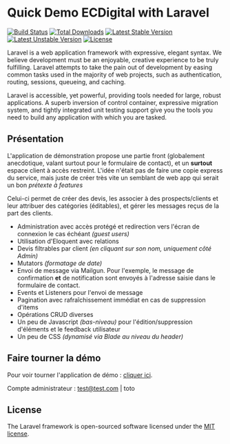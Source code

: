 # Quick Demo ECDigital with Laravel

[![Build Status](https://travis-ci.org/laravel/framework.svg)](https://travis-ci.org/laravel/framework)
[![Total Downloads](https://poser.pugx.org/laravel/framework/d/total.svg)](https://packagist.org/packages/laravel/framework)
[![Latest Stable Version](https://poser.pugx.org/laravel/framework/v/stable.svg)](https://packagist.org/packages/laravel/framework)
[![Latest Unstable Version](https://poser.pugx.org/laravel/framework/v/unstable.svg)](https://packagist.org/packages/laravel/framework)
[![License](https://poser.pugx.org/laravel/framework/license.svg)](https://packagist.org/packages/laravel/framework)

Laravel is a web application framework with expressive, elegant syntax. We believe development must be an enjoyable, creative experience to be truly fulfilling. Laravel attempts to take the pain out of development by easing common tasks used in the majority of web projects, such as authentication, routing, sessions, queueing, and caching.

Laravel is accessible, yet powerful, providing tools needed for large, robust applications. A superb inversion of control container, expressive migration system, and tightly integrated unit testing support give you the tools you need to build any application with which you are tasked.

## Présentation

L'application de démonstration propose une partie front (globalement anecdotique, valant surtout pour le formulaire de contact), et un **surtout** espace client à accès restreint. L'idée n'était pas de faire une copie express du service, mais juste de créer très vite un semblant de web app qui serait un bon *prétexte à features*

Celui-ci permet de créer des devis, les associer à des prospects/clients et leur attribuer des catégories (éditables), et gérer les messages reçus de la part des clients.

* Administration avec accès protégé et redirection vers l'écran de connexion le cas échéant *(guest users)*
* Utilisation d'Eloquent avec relations
* Devis filtrables par client *(en cliquant sur son nom, uniquement côté Admin)*
* Mutators *(formatage de date)*
* Envoi de message via Mailgun. Pour l'exemple, le message de confirmation **et** de notification sont envoyés à l'adresse saisie dans le formulaire de contact.
* Events et Listeners pour l'envoi de message
* Pagination avec rafraîchissement immédiat en cas de suppression d'items
* Opérations CRUD diverses
* Un peu de Javascript *(bas-niveau)* pour l'édition/suppression d'éléments et le feedback utilisateur
* Un peu de CSS *(dynamisé via Blade au niveau du header)*

## Faire tourner la démo

Pour voir tourner l'application de démo : [cliquer ici](https://ecd-fast-seeyoucloud.c9users.io).

Compte administrateur : test@test.com | toto

## License

The Laravel framework is open-sourced software licensed under the [MIT license](http://opensource.org/licenses/MIT).
